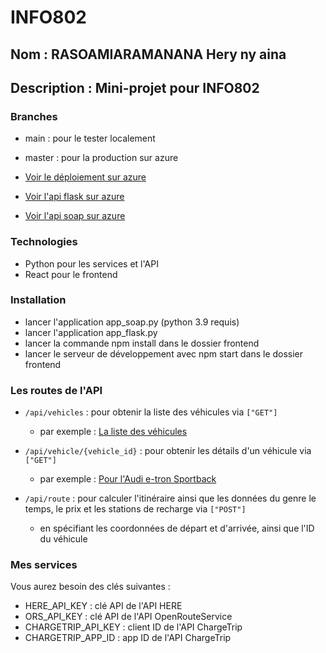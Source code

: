 # INFO802
## Nom : RASOAMIARAMANANA Hery ny aina
## Description : Mini-projet pour INFO802


### Branches
- main : pour le tester localement
- master : pour la production sur azure

- [Voir le déploiement sur azure](https://proud-bay-09dfe3a1e.4.azurestaticapps.net)
- [Voir l'api flask sur azure](https://flaskapp-e0a6a8cxe9bmffdu.francecentral-01.azurewebsites.net)
- [Voir l'api soap sur azure](https://soap-fca9amdze0b7fudw.francecentral-01.azurewebsites.net)

### Technologies
- Python pour les services et l'API 
- React pour le frontend


### Installation
- lancer l'application app_soap.py (python 3.9 requis)
- lancer l'application app_flask.py
- lancer la commande npm install dans le dossier frontend
- lancer le serveur de développement avec npm start dans le dossier frontend


### Les routes de l'API

* `/api/vehicles` : pour obtenir la liste des véhicules via `["GET"]`
	+ par exemple :  [La liste des véhicules](https://flaskapp-e0a6a8cxe9bmffdu.francecentral-01.azurewebsites.net/api/vehicles)
	
* `/api/vehicle/{vehicle_id}` : pour obtenir les détails d'un véhicule via `["GET"]`
	+ par exemple : [Pour l'Audi e-tron Sportback](https://flaskapp-e0a6a8cxe9bmffdu.francecentral-01.azurewebsites.net/api/vehicle/623bb4d935b2be28d404ea1a)

* `/api/route` : pour calculer l'itinéraire ainsi que les données du genre le temps, le prix et les stations de recharge via `["POST"]`

	+ en spécifiant les coordonnées de départ et d'arrivée, ainsi que l'ID du véhicule

	

### Mes services

Vous aurez besoin des clés suivantes :
- HERE_API_KEY : clé API de l'API HERE
- ORS_API_KEY : clé API de l'API OpenRouteService
- CHARGETRIP_API_KEY : client ID de l'API ChargeTrip
- CHARGETRIP_APP_ID : app ID de l'API ChargeTrip
